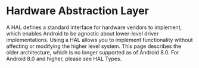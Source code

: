# Hardware Abstraction Layer

A HAL defines a standard interface for hardware vendors to implement, which enables Android to be agnostic about lower-level driver implementations. Using a HAL allows you to implement functionality without affecting or modifying the higher level system. This page describes the older architecture, which is no longer supported as of Android 8.0. For Android 8.0 and higher, please see HAL Types.